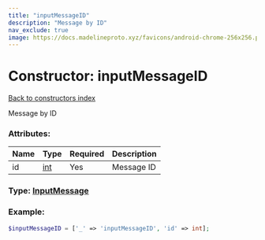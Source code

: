 ```yaml
---
title: "inputMessageID"
description: "Message by ID"
nav_exclude: true
image: https://docs.madelineproto.xyz/favicons/android-chrome-256x256.png
---
```

# Constructor: inputMessageID  
[Back to constructors index](index.md)



Message by ID

### Attributes:

| Name     |    Type       | Required | Description |
|----------|---------------|----------|-------------|
|id|[int](../types/int.md) | Yes|Message ID|



### Type: [InputMessage](../types/InputMessage.md)


### Example:

```php
$inputMessageID = ['_' => 'inputMessageID', 'id' => int];
```  
